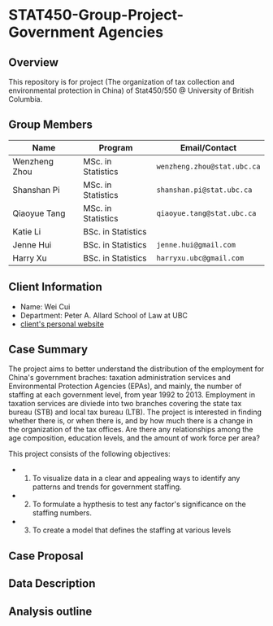 # STAT450-Group-Project-Government Agencies

## Overview

This repository is for project (The organization of tax collection and environmental protection in China) of Stat450/550 @ University of British Columbia.

## Group Members

|   **Name**     |     **Program**           |    **Email/Contact**              |
|----------------|---------------------------|-----------------------------------|
| Wenzheng Zhou  |    MSc. in Statistics     |    `wenzheng.zhou@stat.ubc.ca`    |
| Shanshan Pi    |    MSc. in Statistics     |    `shanshan.pi@stat.ubc.ca`      |
| Qiaoyue Tang   |    MSc. in Statistics     |    `qiaoyue.tang@stat.ubc.ca`     |
| Katie Li       |    BSc. in Statistics     |                                   |
| Jenne Hui      |    BSc. in Statistics     |    `jenne.hui@gmail.com`          |
| Harry Xu       |    BSc. in Statistics     |    `harryxu.ubc@gmail.com`        |

## Client Information

- Name: Wei Cui 
- Department: Peter A. Allard School of Law at UBC
- [client's personal website](https://ubc.academia.edu/WeiCui)

## Case Summary

The project aims to better understand the distribution of the employment for China's government braches: taxation administration services and Environmental Protection Agencies (EPAs), and mainly, the number of staffing at each government level, from year 1992 to 2013. Employment in taxation services are diviede into two branches covering the state tax bureau (STB) and local tax bureau (LTB). 
The project is interested in finding whether there is, or when there is, and by how much there is a change in the organization of the tax offices. Are there any relationships among the age composition, education levels, and the amount of work force per area?

This project consists of the following objectives: 
- 1. To visualize data in a clear and appealing ways to identify any patterns and trends for government staffing.  
- 2. To formulate a hypthesis to test any factor's significance on the staffing numbers.
- 3. To create a model that defines the staffing at various levels

## Case Proposal

## Data Description

## Analysis outline
